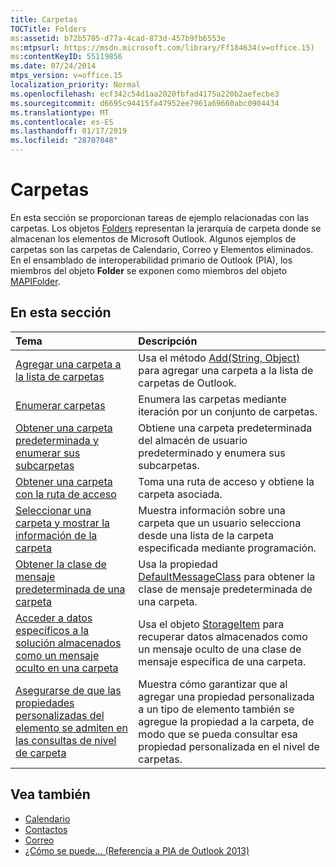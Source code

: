 ```yaml
---
title: Carpetas
TOCTitle: Folders
ms:assetid: b72b5705-d77a-4cad-873d-457b9fb6553e
ms:mtpsurl: https://msdn.microsoft.com/library/Ff184634(v=office.15)
ms:contentKeyID: 55119856
ms.date: 07/24/2014
mtps_version: v=office.15
localization_priority: Normal
ms.openlocfilehash: ecf342c54d1aa2020fbfad4175a220b2aefecbe3
ms.sourcegitcommit: d6695c94415fa47952ee7961a69660abc0904434
ms.translationtype: MT
ms.contentlocale: es-ES
ms.lasthandoff: 01/17/2019
ms.locfileid: "28707048"
---
```

# <a name="folders"></a>Carpetas

En esta sección se proporcionan tareas de ejemplo relacionadas con las carpetas. Los objetos [Folders](https://msdn.microsoft.com/library/bb645774\(v=office.15\)) representan la jerarquía de carpeta donde se almacenan los elementos de Microsoft Outlook. Algunos ejemplos de carpetas son las carpetas de Calendario, Correo y Elementos eliminados. En el ensamblado de interoperabilidad primario de Outlook (PIA), los miembros del objeto **Folder** se exponen como miembros del objeto [MAPIFolder](https://msdn.microsoft.com/library/bb624369\(v=office.15\)).

## <a name="in-this-section"></a>En esta sección

|Tema|Descripción|
|:----|:----------|
|[Agregar una carpeta a la lista de carpetas](how-to-add-a-folder-to-the-folder-list.md) |Usa el método [Add(String, Object)](https://msdn.microsoft.com/library/bb645065\(v=office.15\)) para agregar una carpeta a la lista de carpetas de Outlook.|
|[Enumerar carpetas](how-to-enumerate-folders.md)  |Enumera las carpetas mediante iteración por un conjunto de carpetas.|
|[Obtener una carpeta predeterminada y enumerar sus subcarpetas](how-to-get-a-default-folder-and-enumerate-its-subfolders.md) |Obtiene una carpeta predeterminada del almacén de usuario predeterminado y enumera sus subcarpetas.|
|[Obtener una carpeta con la ruta de acceso](how-to-get-a-folder-based-on-its-folder-path.md)  |Toma una ruta de acceso y obtiene la carpeta asociada.|
|[Seleccionar una carpeta y mostrar la información de la carpeta](how-to-select-a-folder-and-display-folder-information.md)  |Muestra información sobre una carpeta que un usuario selecciona desde una lista de la carpeta especificada mediante programación.|
|[Obtener la clase de mensaje predeterminada de una carpeta](how-to-get-the-default-message-class-of-a-folder.md)  |Usa la propiedad [DefaultMessageClass](https://msdn.microsoft.com/library/bb646541\(v=office.15\)) para obtener la clase de mensaje predeterminada de una carpeta.|
|[Acceder a datos específicos a la solución almacenados como un mensaje oculto en una carpeta](how-to-access-solution-specific-data-stored-as-a-hidden-message-in-a-folder.md)  |Usa el objeto [StorageItem](https://msdn.microsoft.com/library/bb623436\(v=office.15\)) para recuperar datos almacenados como un mensaje oculto de una clase de mensaje específica de una carpeta.|
|[Asegurarse de que las propiedades personalizadas del elemento se admiten en las consultas de nivel de carpeta](how-to-ensure-that-custom-item-properties-are-supported-in-folder-level-queries.md) |Muestra cómo garantizar que al agregar una propiedad personalizada a un tipo de elemento también se agregue la propiedad a la carpeta, de modo que se pueda consultar esa propiedad personalizada en el nivel de carpetas.|

## <a name="see-also"></a>Vea también

- [Calendario](calendar.md)
- [Contactos](contacts.md)
- [Correo](mail.md)
- [¿Cómo se puede... (Referencia a PIA de Outlook 2013)](how-do-i-outlook-2013-pia-reference.md)

